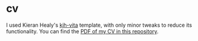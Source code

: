 # cv

I used Kieran Healy's [kjh-vita](https://github.com/kjhealy/kjh-vita) template, with only minor tweaks to reduce its functionality. You can find the [PDF of my CV in this repository](https://github.com/ianmilligan1/cv/blob/master/milligan-cv.pdf).
